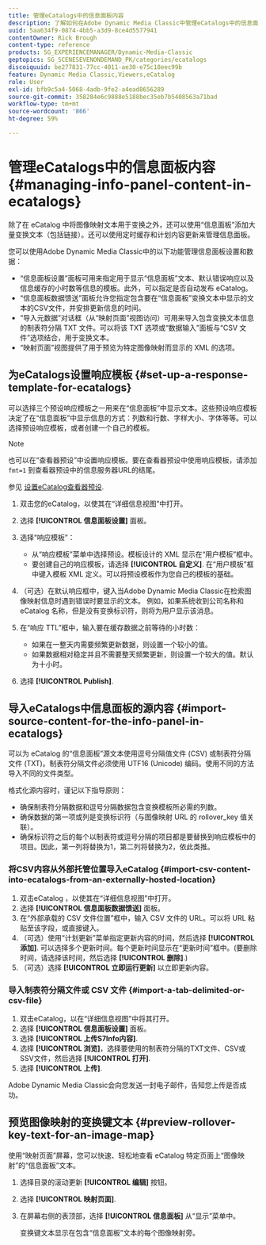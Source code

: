 ```yaml
---
title: 管理eCatalogs中的信息面板内容
description: 了解如何在Adobe Dynamic Media Classic中管理eCatalogs中的信息面板内容。
uuid: 5aa634f9-0874-4bb5-a3d9-8ce4d5577941
contentOwner: Rick Brough
content-type: reference
products: SG_EXPERIENCEMANAGER/Dynamic-Media-Classic
geptopics: SG_SCENESEVENONDEMAND_PK/categories/ecatalogs
discoiquuid: be277831-77cc-4011-ae30-e75c18eec99b
feature: Dynamic Media Classic,Viewers,eCatalog
role: User
exl-id: bfb9c5a4-5068-4adb-9fe2-a4ead8656289
source-git-commit: 358284e6c9888e5188bec35eb7b5408563a71bad
workflow-type: tm+mt
source-wordcount: '866'
ht-degree: 59%

---
```


# 管理eCatalogs中的信息面板内容{#managing-info-panel-content-in-ecatalogs}

除了在 eCatalog 中将图像映射文本用于变换之外，还可以使用“信息面板”添加大量变换文本（包括链接）。还可以使用定时缓存和计划内容更新来管理信息面板。

您可以使用Adobe Dynamic Media Classic中的以下功能管理信息面板设置和数据：

* “信息面板设置”面板可用来指定用于显示“信息面板”文本、默认错误响应以及信息缓存的小时数等信息的模板。此外，可以指定是否自动发布 eCatalog。
* “信息面板数据馈送”面板允许您指定包含要在“信息面板”变换文本中显示的文本的CSV文件，并安排更新信息的时间。
* “导入元数据”对话框（从“映射页面”视图访问）可用来导入包含变换文本信息的制表符分隔 TXT 文件。可以将该 TXT 选项或“数据输入”面板与“CSV 文件”选项结合，用于变换文本。
* “映射页面”视图提供了用于预览为特定图像映射而显示的 XML 的选项。

## 为eCatalogs设置响应模板 {#set-up-a-response-template-for-ecatalogs}

可以选择三个预设响应模板之一用来在“信息面板”中显示文本。这些预设响应模板决定了在“信息面板”中显示信息的方式：列数和行数、字样大小、字体等等。可以选择预设响应模板，或者创建一个自己的模板。

>[!NOTE]
>
>也可以在“查看器预设”中设置响应模板。要在查看器预设中使用响应模板，请添加 `fmt=1` 到查看器预设中的信息服务器URL的结尾。
>
>参见 [设置eCatalog查看器预设](setting-ecatalog-viewer-presets.md#setting_up_ecatalog_viewer_presets).

1. 双击您的eCatalog，以使其在“详细信息视图”中打开。
1. 选择 **[!UICONTROL 信息面板设置]** 面板。
1. 选择“响应模板”：

   * 从“响应模板”菜单中选择预设。模板设计的 XML 显示在“用户模板”框中。
   * 要创建自己的响应模板，请选择 **[!UICONTROL 自定义]**. 在“用户模板”框中键入模板 XML 定义。可以将预设模板作为您自己的模板的基础。

1. （可选）在默认响应框中，键入当Adobe Dynamic Media Classic在检索图像映射信息时遇到错误时要显示的文本。 例如，如果系统收到公司名称和 eCatalog 名称，但是没有变换标识符，则将为用户显示该消息。
1. 在“响应 TTL”框中，输入要在缓存数据之前等待的小时数：

   * 如果在一整天内需要频繁更新数据，则设置一个较小的值。
   * 如果数据相对稳定并且不需要整天频繁更新，则设置一个较大的值。默认为十小时。

1. 选择 **[!UICONTROL Publish]**.

## 导入eCatalogs中信息面板的源内容 {#import-source-content-for-the-info-panel-in-ecatalogs}

可以为 eCatalog 的“信息面板”源文本使用逗号分隔值文件 (CSV) 或制表符分隔文件 (TXT)。制表符分隔文件必须使用 UTF16 (Unicode) 编码。使用不同的方法导入不同的文件类型。

格式化源内容时，谨记以下指导原则：

* 确保制表符分隔数据和逗号分隔数据包含变换模板所必需的列数。
* 确保数据的第一项或列是变换标识符（与图像映射 URL 的 rollover_key 值关联）。
* 确保标识符之后的每个以制表符或逗号分隔的项目都是要替换到响应模板中的项目。因此，第一列将替换为$1$，第二列将替换为$2$，依此类推。

### 将CSV内容从外部托管位置导入eCatalog {#import-csv-content-into-ecatalogs-from-an-externally-hosted-location}

1. 双击eCatalog ，以使其在“详细信息视图”中打开。
1. 选择 **[!UICONTROL 信息面板数据馈送]** 面板。
1. 在“外部承载的 CSV 文件位置”框中，输入 CSV 文件的 URL。可以将 URL 粘贴至该字段，或直接键入。
1. （可选）使用“计划更新”菜单指定更新内容的时间，然后选择 **[!UICONTROL 添加]**. 可以选择多个更新时间。每个更新时间显示在“更新时间”框中。(要删除时间，请选择该时间，然后选择 **[!UICONTROL 删除]**.)
1. （可选）选择 **[!UICONTROL 立即运行更新]** 以立即更新内容。

### 导入制表符分隔文件或 CSV 文件 {#import-a-tab-delimited-or-csv-file}

<!-- 

Comment Type: remark
Last Modified By: unknown unknown 
Last Modified Date: 

<p>SR changed this section 10/23/2012</p>

 -->

1. 双击eCatalog，以在“详细信息视图”中将其打开。
1. 选择 **[!UICONTROL 信息面板设置]** 面板。
1. 选择 **[!UICONTROL 上传S7Info内容]**.
1. 选择 **[!UICONTROL 浏览]**，选择要使用的制表符分隔的TXT文件、CSV或SSV文件，然后选择 **[!UICONTROL 打开]**.
1. 选择 **[!UICONTROL 上传]**.

Adobe Dynamic Media Classic会向您发送一封电子邮件，告知您上传是否成功。

## 预览图像映射的变换键文本 {#preview-rollover-key-text-for-an-image-map}

使用“映射页面”屏幕，您可以快速、轻松地查看 eCatalog 特定页面上“图像映射”的“信息面板”文本。

1. 选择目录的滚动更新 **[!UICONTROL 编辑]** 按钮。
1. 选择 **[!UICONTROL 映射页面]**.
1. 在屏幕右侧的表顶部，选择 **[!UICONTROL 信息面板]** 从“显示”菜单中。

   变换键文本显示在包含“信息面板”文本的每个图像映射旁。
